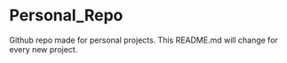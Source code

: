 # Personal_Repo
Github repo made for personal projects. This README.md will change for every new project.
